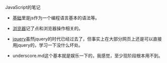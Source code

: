 JavaScript的笔记

- [基础](基础.md)里是js作为一个编程语言基本的语法等。

- [浏览器](浏览器.md)记了点和浏览器操作相关的。

- [jquery](jquery.md)虽然jquery的时代已经过去了，但事实上在大部分网页上还是可以直接用jquery的，学习一下没什么坏处。

- underscore.md这个基本就是娱乐一下的，我感觉，至少现阶段根本用不到。

